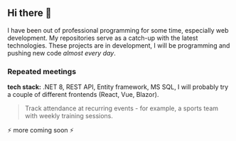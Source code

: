 ## Hi there 👋
I have been out of professional programming for some time, especially web development. 
My repositories serve as a catch-up with the latest technologies.
These projects are in development, I will be programming and pushing new code _almost every day_.

### Repeated meetings
__tech stack:__ .NET 8, REST API, Entity framework, MS SQL, I will probably try a couple of different frontends (React, Vue, Blazor).
> Track attendance at recurring events - for example, a sports team with weekly training sessions.

⚡ more coming soon ⚡



<!--
**jindros/jindros** is a ✨ _special_ ✨ repository because its `README.md` (this file) appears on your GitHub profile.

Here are some ideas to get you started:

- 🔭 I’m currently working on ...
- 🌱 I’m currently learning ...
- 👯 I’m looking to collaborate on ...
- 🤔 I’m looking for help with ...
- 💬 Ask me about ...
- 📫 How to reach me: ...
- 😄 Pronouns: ...
- ⚡ Fun fact: ...
-->
